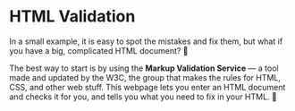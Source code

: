 # HTML Validation

In a small example, it is easy to spot the mistakes and fix them,
but what if you have a big, complicated HTML document? 🤯

The best way to start is by using the **Markup Validation Service** — a tool made and updated by the W3C,
the group that makes the rules for HTML, CSS, and other web stuff.
This webpage lets you enter an HTML document and checks it for you, and tells you what you need to fix in your HTML. 🙌
